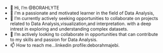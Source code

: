 - 👋 Hi, I’m @BORAHLYTE
- 👀 i'm a passionate and motivated learner in the field of Data Analysis,
- 🌱 I’m currently actively seeking opportunities to collaborate on projects related to Data Analysis,visualization,and interpretation. with a deep intrest in exploring and understanding complex datasets.
- 💞️ I’m actively looking to collaborate in opportunities that can contribute to my skills and passion for Data Analysis.
- 📫 How to reach me...linkedin profile:deborahmajebi.

<!---
BORAHLYTE/BORAHLYTE is a ✨ special ✨ repository because its `README.md` (this file) appears on your GitHub profile.
You can click the Preview link to take a look at your changes.
--->
